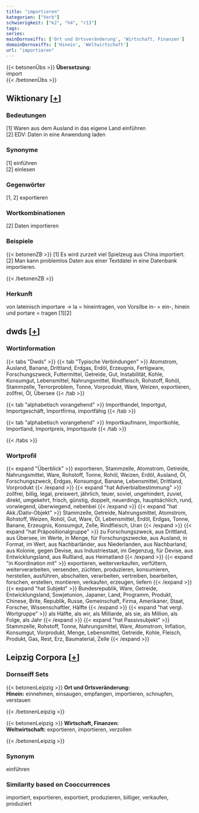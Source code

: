 ```yaml
---
title: "importieren"
kategorien: ["Verb"]
schwierigkeit: ["k2", "h4", "r13"]
tags:
series:
mainDornseiffs: ['Ort und Ortsveränderung', 'Wirtschaft, Finanzen']
domainDornseiffs: ['Hinein', 'Weltwirtschaft']
url: "importieren"
---
```


{{< betonenÜbs >}}
**Übersetzung:**  
import  
{{< /betonenÜbs >}}

## Wiktionary [[+](https://de.wiktionary.org/wiki/importieren)]

### Bedeutungen
[1] Waren aus dem Ausland in das eigene Land einführen  
[2] EDV: Daten in eine Anwendung laden  

### Synonyme
[1] einführen  
[2] einlesen  

### Gegenwörter
[1, 2] exportieren  

### Wortkombinationen
[2] Daten importieren  

### Beispiele
{{< betonenZB >}}
[1] Es wird zurzeit viel Spielzeug aus China importiert.  
[2] Man kann problemlos Daten aus einer Textdatei in eine Datenbank importieren.  

{{< /betonenZB >}}
### Herkunft
von lateinisch importare → la = hineintragen, von Vorsilbe in- = ein-, hinein und portare = tragen [1][2]  



## dwds [[+](https://www.dwds.de/wb/importieren)]

### Wortinformation
{{< tabs "Dwds" >}}
{{< tab "Typische Verbindungen" >}}
Atomstrom, Ausland, Banane, Drittland, Erdgas, Erdöl, Erzeugnis, Fertigware, Forschungszweck, Futtermittel, Getreide, Gut, Instabilität, Kohle, Konsumgut, Lebensmittel, Nahrungsmittel, Rindfleisch, Rohstoff, Rohöl, Stammzelle, Terrorproblem, Tonne, Vorprodukt, Ware, Weizen, exportieren, zollfrei, Öl, Übersee
{{< /tab >}}

{{< tab "alphabetisch vorangehend" >}}
Importhandel, Importgut, Importgeschäft, Importfirma, importfähig
{{< /tab >}}

{{< tab "alphabetisch vorangehend" >}}
Importkaufmann, Importkohle, Importland, Importpreis, Importquote
{{< /tab >}}

{{< /tabs >}}

### Wortprofil
{{< expand "Überblick" >}} exportieren, Stammzelle, Atomstrom, Getreide, Nahrungsmittel, Ware, Rohstoff, Tonne, Rohöl, Weizen, Erdöl, Ausland, Öl, Forschungszweck, Erdgas, Konsumgut, Banane, Lebensmittel, Drittland, Vorprodukt {{< /expand >}}
{{< expand "hat Adverbialbestimmung" >}} zollfrei, billig, legal, preiswert, jährlich, teuer, soviel, ungehindert, zuviel, direkt, umgekehrt, frisch, günstig, doppelt, neuerdings, hauptsächlich, rund, vorwiegend, überwiegend, nebenbei {{< /expand >}}
{{< expand "hat Akk./Dativ-Objekt" >}} Stammzelle, Getreide, Nahrungsmittel, Atomstrom, Rohstoff, Weizen, Rohöl, Gut, Ware, Öl, Lebensmittel, Erdöl, Erdgas, Tonne, Banane, Erzeugnis, Konsumgut, Zelle, Rindfleisch, Uran {{< /expand >}}
{{< expand "hat Präpositionalgruppe" >}} zu Forschungszweck, aus Drittland, aus Übersee, im Werte, in Menge, für Forschungszwecke, aus Ausland, in Format, im Wert, aus Nachbarländer, aus Niederlanden, aus Nachbarland, aus Kolonie, gegen Devise, aus Industriestaat, im Gegenzug, für Devise, aus Entwicklungsland, aus Rußland, aus Heimatland {{< /expand >}}
{{< expand "in Koordination mit" >}} exportieren, weiterverkaufen, verfüttern, weiterverarbeiten, versenden, züchten, produzieren, konsumieren, herstellen, ausführen, abschalten, verarbeiten, vertreiben, bearbeiten, forschen, erstellen, montieren, verkaufen, erzeugen, liefern {{< /expand >}}
{{< expand "hat Subjekt" >}} Bundesrepublik, Ware, Getreide, Entwicklungsland, Sowjetunion, Japaner, Land, Programm, Produkt, Chinese, Brite, Republik, Russe, Gemeinschaft, Firma, Amerikaner, Staat, Forscher, Wissenschaftler, Hälfte {{< /expand >}}
{{< expand "hat vergl. Wortgruppe" >}} als Hälfte, als wir, als Milliarde, als sie, als Million, als Folge, als Jahr {{< /expand >}}
{{< expand "hat Passivsubjekt" >}} Stammzelle, Rohstoff, Tonne, Nahrungsmittel, Ware, Atomstrom, Inflation, Konsumgut, Vorprodukt, Menge, Lebensmittel, Getreide, Kohle, Fleisch, Produkt, Gas, Rest, Erz, Baumaterial, Zelle {{< /expand >}}

## Leipzig Corpora [[+](https://corpora.uni-leipzig.de/en/res?word=importieren&corpusId=deu_newscrawl-public_2018)]

### Dornseiff Sets
{{< betonenLeipzig >}}
**Ort und Ortsveränderung:**  
**Hinein:** einnehmen, einsaugen, empfangen, importieren, schnupfen, verstauen  

{{< /betonenLeipzig >}}


{{< betonenLeipzig >}}
**Wirtschaft, Finanzen:**  
**Weltwirtschaft:** exportieren, importieren, verzollen  

{{< /betonenLeipzig >}}

### Synonym
einführen


### Similarity based on Cooccurrences
importiert, exportieren, exportiert, produzieren, billiger, verkaufen, produziert

